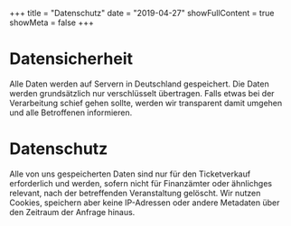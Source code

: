 +++
title = "Datenschutz"
date = "2019-04-27"
showFullContent = true
showMeta = false
+++
# Datensicherheit
Alle Daten werden auf Servern in Deutschland gespeichert. Die Daten werden grundsätzlich nur verschlüsselt übertragen.
Falls etwas bei der Verarbeitung schief gehen sollte, werden wir transparent damit umgehen und alle Betroffenen informieren.

# Datenschutz
Alle von uns gespeicherten Daten sind nur für den Ticketverkauf erforderlich und werden, sofern nicht für Finanzämter oder ähnlichges relevant, nach der betreffenden Veranstaltung gelöscht.
Wir nutzen Cookies, speichern aber keine IP-Adressen oder andere Metadaten über den Zeitraum der Anfrage hinaus.